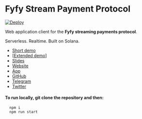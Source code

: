 # Fyfy Stream Payment Protocol
[![Deploy](https://github.com/fyfylian/stream-payment-protocol/actions/workflows/gh-pages-prod.yml/badge.svg)](https://github.com/fyfylian/stream-payment-protocol/actions/workflows/gh-pages-prod.yml)

Web application client for the **Fyfy streaming payments protocol**.

Serverless. Realtime. Built on Solana.

- [Short demo]() 
- [[Extended demo]()]
- [Slides](https://finnce.fyfy.app/public/fyfy_slides.pdf)
- [Website](https://fyfy.finance)
- [App](https://fyfy-stream-payment-protocol.netlify.app)
- [GitHub](https://github.com/fyfylian/stream-payment-protocol)
- [Telegram](https://t.me/fyfyio)
- [Twitter](https://twitter.com/fyfy-io)

#### To run locally, git clone the repository and then:
```
  npm i
  npm run start
